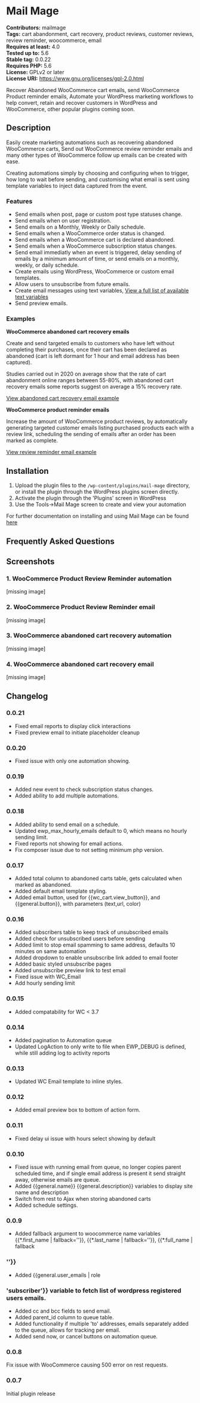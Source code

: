 # Mail Mage

**Contributors:** mailmage \
**Tags:** cart abandonment, cart recovery, product reviews, customer reviews, review reminder, woocommerce, email \
**Requires at least:** 4.0 \
**Tested up to:** 5.6 \
**Stable tag:** 0.0.22 \
**Requires PHP:** 5.6 \
**License:** GPLv2 or later \
**License URI:** https://www.gnu.org/licenses/gpl-2.0.html

Recover Abandoned WooCommerce cart emails, send WooCommerce Product reminder emails, Automate your WordPress marketing workflows to help convert, retain and recover customers in WordPress and WooCommerce, other popular plugins coming soon.

## Description

Easily create marketing automations such as recovering abandoned WooCommerce carts, Send out WooCommerce review reminder emails and many other types of WooCommerce follow up emails can be created with ease. 

Creating automations simply by choosing and configuring when to trigger, how long to wait before sending, and customising what email is sent using template variables to inject data captured from the event. 

### Features

* Send emails when post, page or custom post type statuses change.
* Send emails when on user registration.
* Send emails on a Monthly, Weekly or Daily schedule.
* Send emails when a WooCommerce order status is changed.
* Send emails when a WooCommerce cart is declared abandoned.
* Send emails when a WooCommerce subscription status changes.
* Send email immediatly when an event is triggered, delay sending of emails by a minimum amount of time, or send emails on a monthly, weekly, or daily schedule. 
* Create emails using WordPress, WooCommerce or custom email templates.
* Allow users to unsubscribe from future emails.
* Create email messages using text variables, [View a full list of available text variables](https://www.wpmailmage.com/docs/automations/variables/)
* Send preview emails.

### Examples

**WooCommerce abandoned cart recovery emails**

Create and send targeted emails to customers who have left without completing their purchases, once their cart has been declared as abandoned (cart is left dormant for 1 hour and email address has been captured). 

Studies carried out in 2020 on average show that the rate of cart abandonment online ranges between 55-80%, with abandoned cart recovery emails some reports suggest on average a 15% recovery rate.

[View abandoned cart recovery email example](https://www.wpmailmage.com/docs/examples/woocommerce-abandoned-cart-email/)

**WooCommerce product reminder emails**

Increase the amount of WooCommerce product reviews, by automatically generating targeted customer emails listing purchased products each with a review link, scheduling the sending of emails after an order has been marked as complete.

[View review reminder email example](https://www.wpmailmage.com/docs/examples/woocommerce-review-reminder-email/)

## Installation

1. Upload the plugin files to the `/wp-content/plugins/mail-mage` directory, or install the plugin through the WordPress plugins screen directly.
1. Activate the plugin through the 'Plugins' screen in WordPress
1. Use the Tools->Mail Mage screen to create and view your automation

For further documentation on installing and using Mail Mage can be found [here](https://www.wpmailmage.com/docs/)

## Frequently Asked Questions



## Screenshots

### 1. WooCommerce Product Review Reminder automation

[missing image]

### 2. WooCommerce Product Review Reminder email

[missing image]

### 3. WooCommerce abandoned cart recovery automation

[missing image]

### 4. WooCommerce abandoned cart recovery email

[missing image]


## Changelog

### 0.0.21

* Fixed email reports to display click interactions
* Fixed preview email to initiate placeholder cleanup

### 0.0.20

* Fixed issue with only one automation showing.

### 0.0.19

* Added new event to check subscription status changes.
* Added ability to add multiple automations. 

### 0.0.18

* Added ability to send email on a schedule.
* Updated ewp_max_hourly_emails default to 0, which means no hourly sending limit.
* Fixed reports not showing for email actions.
* Fix composer issue due to not setting minimum php version.

### 0.0.17

* Added total column to abandoned carts table, gets calculated when marked as abandoned.
* Added default email template styling.
* Added email button, used for {{wc_cart.view_button}}, and {{general.button}}, with parameters (text,url, color)

### 0.0.16

* Added subscribers table to keep track of unsubscribed emails
* Added check for unsubscribed users before sending
* Added limit to stop email spamming to same address, defaults 10 minutes on same automation
* Added dropdown to enable unsubscribe link added to email footer
* Added basic styled unsubscribe pages
* Added unsubscribe preview link to test email
* Fixed issue with WC_Email
* Add hourly sending limit 

### 0.0.15

* Added compatability for WC < 3.7

### 0.0.14

* Added pagination to Automation queue
* Updated LogAction to only write to file when EWP_DEBUG is defined, while still adding log to activity reports

### 0.0.13

* Updated WC Email template to inline styles.

### 0.0.12

* Added email preview box to bottom of action form.

### 0.0.11

* Fixed delay ui issue with hours select showing by default

### 0.0.10

* Fixed issue with running email from queue, no longer copies parent scheduled time, and if single email address is present it send straight away, otherwise emails are queue.
* Added {{general.name}} {{general.description}} variables to display site name and description
* Switch from rest to Ajax when storing abandoned carts
* Added schedule settings.

### 0.0.9

* Added fallback argument to woocommerce name variables {{\*.first_name | fallback=''}}, {{\*.last_name | fallback=''}}, {{\*.full_name | fallback

### ''}}

* Added {{general.user_emails | role

### 'subscriber'}} variable to fetch list of wordpress registered users emails.

* Added cc and bcc fields to send email.
* Added parent_id column to queue table.
* Added functionality if multiple 'to' addresses, emails separately added to the queue, allows for tracking per email.
* Added send now, or cancel buttons on automation queue.

### 0.0.8

Fix issue with WooCommerce causing 500 error on rest requests.

### 0.0.7

Initial plugin release
